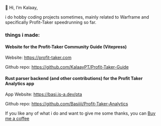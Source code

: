 👋 Hi, I’m Kalaay, 

i do hobby coding projects sometimes, mainly related to Warframe and specifically Profit-Taker speedrunning so far.

### things i made:

#### Website for the Profit-Taker Community Guide (Vitepress)

Website: https://profit-taker.com

Github repo: https://github.com/KalaayPT/Profit-Taker-Guide

#### Rust parser backend (and other contributions) for the Profit Taker Analytics app

App Website: https://basi.is-a.dev/pta

Github repo: https://github.com/Basiiii/Profit-Taker-Analytics

If you like any of what i do and want to give me some thanks, you can [Buy me a coffee](https://buymeacoffee.com/kalaay)

<!---
KalaayPT/KalaayPT is a ✨ special ✨ repository because its `README.md` (this file) appears on your GitHub profile.
You can click the Preview link to take a look at your changes.
--->
